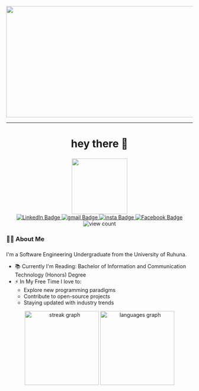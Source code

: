 <div align="center">
  <img src="https://media.giphy.com/media/L8K62iTDkzGX6/giphy.gif" width="800" height="300"/>
</div>
<hr>
<h1 align="center">hey there 👋</h1>

###
<div id="header" align="center">
  <img src="https://media.giphy.com/media/2IudUHdI075HL02Pkk/giphy.gif" width="150"/>
</div>
<div id="badges" align="center">
  <a href="https://www.linkedin.com/in/ravindu-saputhanthri-344506286/">
    <img src="https://img.shields.io/badge/LinkedIn-blue?style=for-the-badge&logo=linkedin&logoColor=white" alt="LinkedIn Badge"/>
  </a>
  <a href="mailto:rravindur@gmail.com">
    <img src="https://img.shields.io/badge/gmail-red?style=for-the-badge&logo=gmail&logoColor=white" alt="gmail Badge"/>
  </a>
  <a href="https://www.instagram.com/__vind_de____/">
    <img src="https://img.shields.io/badge/Instagram-purple?style=for-the-badge&logo=instagram&logoColor=white" alt="insta Badge"/>
  </a>
  <a href="https://www.facebook.com/ravindu.deshan.1/">
    <img src="https://img.shields.io/badge/Facebook-blue?style=for-the-badge&logo=facebook&logoColor=white" alt="Facebook Badge"/>
  </a>
</div>
<div align="center">
  <img src="https://komarev.com/ghpvc/?username=ravinduWP&style=flat-square&color=blue" alt="view count"/>
</div>






<h3 align="left">👩‍💻  About Me</h3>

###

<p align="left">I'm a Software Engineering Undergraduate from the University of Ruhuna.</p>

  <ul>
    <li>
      <span>📚 Currently I'm Reading:</span> Bachelor of Information and Communication Technology (Honors) Degree
    </li>
    <li>
      <span>⚡ In My Free Time I love to:</span>
      <ul>
        <li>Explore new programming paradigms</li>
        <li>Contribute to open-source projects</li>
        <li>Staying updated with industry trends</li>
      </ul>
    </li>
  </ul>
<div align="center">
  <img src="https://streak-stats.demolab.com?user=ravinduWP&locale=en&mode=daily&theme=dark&hide_border=false&border_radius=5&order=3" height="200" alt="streak graph"  />
 <img src="https://github-readme-stats.vercel.app/api/top-langs?username=ravinduWP&locale=en&hide_title=false&layout=compact&card_width=320&langs_count=5&theme=dracula&hide_border=false&private_token=YOUR_TOKEN" height="200" alt="languages graph" />

</div>
